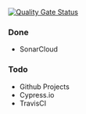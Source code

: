 [![Quality Gate Status](https://sonarcloud.io/api/project_badges/measure?project=angrytongan_integrations-test&metric=alert_status)](https://sonarcloud.io/summary/new_code?id=angrytongan_integrations-test)

### Done

- SonarCloud

### Todo

- Github Projects
- Cypress.io
- TravisCI
